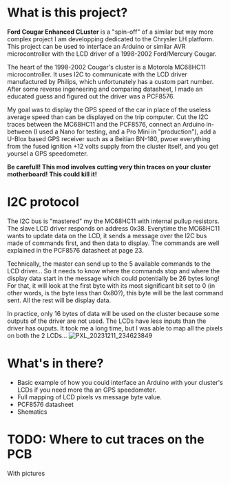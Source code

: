 # What is this project?
**Ford Cougar Enhanced CLuster** is a "spin-off" of a similar but way more complex project I am developping dedicated to the Chrysler LH platform. This project can be used to interface an Arduino or similar AVR microcontroller with the LCD driver of a 1998-2002 Ford/Mercury Cougar.

The heart of the 1998-2002 Cougar's cluster is a Motorola MC68HC11 microcontroller. It uses I2C to communicate with the LCD driver manufactured by Philips, which unfortunately has a custom part number. After some reverse ingeneering and comparing datasheet, I made an educated guess and figured out the driver was a PCF8576. 

My goal was to display the GPS speed of the car in place of the useless average speed than can be displayed on the trip computer. 
Cut the I2C traces between the MC68HC11 and the PCF8576, connect an Arduino in-between (I used a Nano for testing, and a Pro Mini in "production"), add a U-Blox based GPS receiver such as a Beitian BN-180, pwoer everything from the fused ignition +12 volts supply from the cluster itself, and you get yoursel a GPS speedometer.

**Be carefull! This mod involves cutting very thin traces on your cluster motherboard! This could kill it!**

# I2C protocol
The I2C bus is "mastered" my the MC68HC11 with internal pullup resistors. The slave LCD driver responds on address 0x38. Everytime the MC68HC11 wants to update data on the LCD, it sends a message over the I2C bus made of commands first, and then data to display. The commands are well explained in the PCF8576 datasheet at page 23. 

Technically, the master can send up to the 5 available commands to the LCD driver... So it needs to know where the commands stop and where the display data start in the message which could potentially be 26 bytes long! For that, it will look at the first byte with its most significant bit set to 0 (in other words, is the byte less than 0x80?), this byte will be the last command sent. All the rest will be display data.

In practice, only 16 bytes of data will be used on the cluster because some outputs of the driver are not used. The LCDs have less inputs than the driver has ouputs. It took me a long time, but I was able to map all the pixels on both the 2 LCDs...
![PXL_20231211_234623849](https://github.com/remiserriere/FordCougarEnhancedCluster/assets/31062140/866eccbc-3c53-400a-8361-2db07f56fa59)

# What's in there?
- Basic example of how you could interface an Arduino with your cluster's LCDs if you need more tha an GPS speedometer.
- Full mapping of LCD pixels vs message byte value.
- PCF8576 datasheet
- Shematics

# TODO: Where to cut traces on the PCB
With pictures
